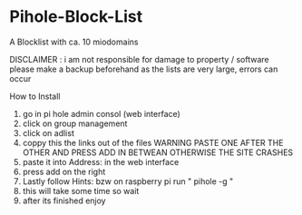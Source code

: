 # Pihole-Block-List
A Blocklist with ca. 10 miodomains


DISCLAIMER : i am not responsible for damage to property / software please make a backup beforehand as the lists are very large, errors can occur




How to Install
1. go in pi hole admin consol (web interface)
2. click on group management
3. click on adlist
4. coppy this the links out of the files WARNING PASTE ONE AFTER THE OTHER AND PRESS ADD IN BETWEAN OTHERWISE THE SITE CRASHES
5. paste it into Address: in the web interface
6. press add on the right
7. Lastly follow Hints: bzw on raspberry pi run " pihole -g "
8. this will take some time so wait 
9. after its finished enjoy
